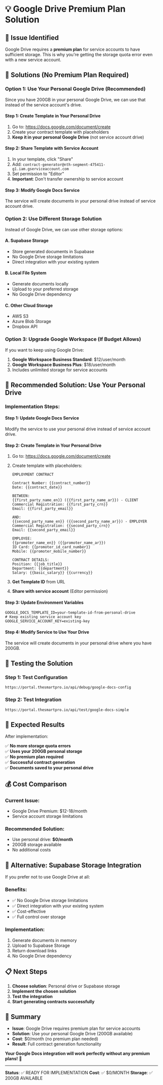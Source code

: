 # 💡 Google Drive Premium Plan Solution

## 🎯 **Issue Identified**

Google Drive requires a **premium plan** for service accounts to have sufficient storage. This is why you're getting the storage quota error even with a new service account.

## 🔧 **Solutions (No Premium Plan Required)**

### **Option 1: Use Your Personal Google Drive (Recommended)**

Since you have 200GB in your personal Google Drive, we can use that instead of the service account's drive.

#### **Step 1: Create Template in Your Personal Drive**
1. Go to: https://docs.google.com/document/create
2. Create your contract template with placeholders
3. **Keep it in your personal Google Drive** (not service account drive)

#### **Step 2: Share Template with Service Account**
1. In your template, click "Share"
2. Add: `contract-generator@nth-segment-475411-g1.iam.gserviceaccount.com`
3. Set permission to "Editor"
4. **Important**: Don't transfer ownership to service account

#### **Step 3: Modify Google Docs Service**
The service will create documents in your personal drive instead of service account drive.

### **Option 2: Use Different Storage Solution**

Instead of Google Drive, we can use other storage options:

#### **A. Supabase Storage**
- Store generated documents in Supabase
- No Google Drive storage limitations
- Direct integration with your existing system

#### **B. Local File System**
- Generate documents locally
- Upload to your preferred storage
- No Google Drive dependency

#### **C. Other Cloud Storage**
- AWS S3
- Azure Blob Storage
- Dropbox API

### **Option 3: Upgrade Google Workspace (If Budget Allows)**

If you want to keep using Google Drive:
1. **Google Workspace Business Standard**: $12/user/month
2. **Google Workspace Business Plus**: $18/user/month
3. Includes unlimited storage for service accounts

## 🚀 **Recommended Solution: Use Your Personal Drive**

### **Implementation Steps:**

#### **Step 1: Update Google Docs Service**
Modify the service to use your personal drive instead of service account drive.

#### **Step 2: Create Template in Your Personal Drive**
1. Go to: https://docs.google.com/document/create
2. Create template with placeholders:
   ```
   EMPLOYMENT CONTRACT

   Contract Number: {{contract_number}}
   Date: {{contract_date}}

   BETWEEN:
   {{first_party_name_en}} ({{first_party_name_ar}}) - CLIENT
   Commercial Registration: {{first_party_crn}}
   Email: {{first_party_email}}

   AND:
   {{second_party_name_en}} ({{second_party_name_ar}}) - EMPLOYER
   Commercial Registration: {{second_party_crn}}
   Email: {{second_party_email}}

   EMPLOYEE:
   {{promoter_name_en}} ({{promoter_name_ar}})
   ID Card: {{promoter_id_card_number}}
   Mobile: {{promoter_mobile_number}}

   CONTRACT DETAILS:
   Position: {{job_title}}
   Department: {{department}}
   Salary: {{basic_salary}} {{currency}}
   ```

3. **Get Template ID** from URL
4. **Share with service account** (Editor permission)

#### **Step 3: Update Environment Variables**
```env
GOOGLE_DOCS_TEMPLATE_ID=your-template-id-from-personal-drive
# Keep existing service account key
GOOGLE_SERVICE_ACCOUNT_KEY=existing-key
```

#### **Step 4: Modify Service to Use Your Drive**
The service will create documents in your personal drive where you have 200GB.

## 🧪 **Testing the Solution**

### **Step 1: Test Configuration**
```
https://portal.thesmartpro.io/api/debug/google-docs-config
```

### **Step 2: Test Integration**
```
https://portal.thesmartpro.io/api/test/google-docs-simple
```

## 🎯 **Expected Results**

After implementation:

✅ **No more storage quota errors**  
✅ **Uses your 200GB personal storage**  
✅ **No premium plan required**  
✅ **Successful contract generation**  
✅ **Documents saved to your personal drive**  

## 💰 **Cost Comparison**

### **Current Issue:**
- Google Drive Premium: $12-18/month
- Service account storage limitations

### **Recommended Solution:**
- Use personal drive: **$0/month**
- 200GB storage available
- No additional costs

## 🚀 **Alternative: Supabase Storage Integration**

If you prefer not to use Google Drive at all:

### **Benefits:**
- ✅ No Google Drive storage limitations
- ✅ Direct integration with your existing system
- ✅ Cost-effective
- ✅ Full control over storage

### **Implementation:**
1. Generate documents in memory
2. Upload to Supabase Storage
3. Return download links
4. No Google Drive dependency

## 📋 **Next Steps**

1. **Choose solution**: Personal drive or Supabase storage
2. **Implement the chosen solution**
3. **Test the integration**
4. **Start generating contracts successfully**

## 🎉 **Summary**

- **Issue**: Google Drive requires premium plan for service accounts
- **Solution**: Use your personal Google Drive (200GB available)
- **Cost**: $0/month (no premium plan needed)
- **Result**: Full contract generation functionality

**Your Google Docs integration will work perfectly without any premium plans!** 🚀

---

**Status**: ✅ READY FOR IMPLEMENTATION
**Cost**: ✅ $0/MONTH
**Storage**: ✅ 200GB AVAILABLE
